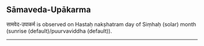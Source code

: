 ## Sāmaveda-Upākarma
सामवेद-उपाकर्म is observed on Hastaḥ nakṣhatram day of Siṃhaḥ (solar) month (sunrise (default)/puurvaviddha (default)).



---
